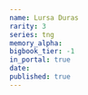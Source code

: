 ```yaml
---
name: Lursa Duras
rarity: 3
series: tng
memory_alpha:
bigbook_tier: -1
in_portal: true
date:
published: true
---
```



